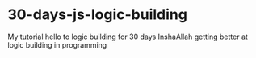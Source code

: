 # 30-days-js-logic-building
My tutorial hello to logic building for 30 days InshaAllah getting better at logic building in programming
